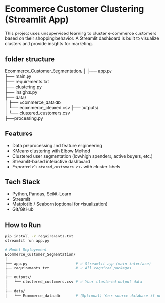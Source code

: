 #  Ecommerce Customer Clustering (Streamlit App)

This project uses unsupervised learning to cluster e-commerce customers based on their shopping behavior. A Streamlit dashboard is built to visualize clusters and provide insights for marketing.

## folder structure
Ecommerce_Customer_Segmentation/
│
├── app.py                        
├── main.py                     
├── requirements.txt           
├── clustering.py                    
├── insights.py                  
├── data/                       
│   ├── Ecommerce_data.db      
│   └── ecommerce_cleaned.csv 
├── outputs/                   
│   └── clustered_customers.csv  
├──processing.py                      



## Features
- Data preprocessing and feature engineering
- KMeans clustering with Elbow Method
- Clustered user segmentation (low/high spenders, active buyers, etc.)
- Streamlit-based interactive dashboard
- Exported `clustered_customers.csv` with cluster labels

## Tech Stack
- Python, Pandas, Scikit-Learn
- Streamlit
- Matplotlib / Seaborn (optional for visualization)
- Git/GitHub

##  How to Run

```bash
pip install -r requirements.txt
streamlit run app.py

# Model Deployement
Ecommerce_Customer_Segmentation/
│
├── app.py                      # ✅ Streamlit app (main interface)
├── requirements.txt            # ✅ All required packages
│
├── outputs/
│   └── clustered_customers.csv # ✅ Your clustered output data
│
├── data/
│   └── Ecommerce_data.db       # (Optional) Your source database if needed
